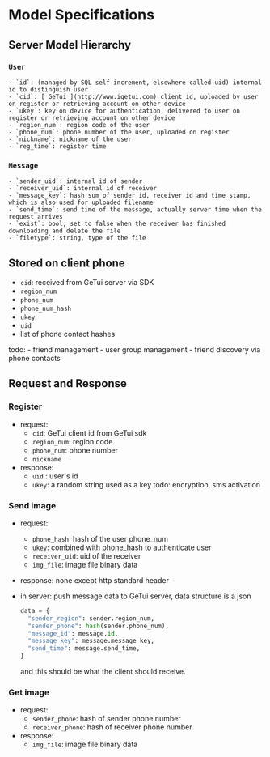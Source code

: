 Model Specifications
========

## Server Model Hierarchy
### `User`
    - `id`: (managed by SQL self increment, elsewhere called uid) internal id to distinguish user
    - `cid`: [ GeTui ](http://www.igetui.com) client id, uploaded by user on register or retrieving account on other device
    - `ukey`: key on device for authentication, delivered to user on register or retrieving account on other device
    - `region_num`: region code of the user
    - `phone_num`: phone number of the user, uploaded on register
    - `nickname`: nickname of the user
    - `reg_time`: register time
### `Message`
    - `sender_uid`: internal id of sender
    - `receiver_uid`: internal id of receiver
    - `message_key`: hash sum of sender id, receiver id and time stamp, which is also used for uploaded filename
    - `send_time`: send time of the message, actually server time when the request arrives
    - `exist`: bool, set to false when the receiver has finished downloading and delete the file
    - `filetype`: string, type of the file

## Stored on client phone
- `cid`: received from GeTui server via SDK
- `region_num`
- `phone_num`
- `phone_num_hash`
- `ukey`
- `uid`
- list of phone contact hashes

todo:
    - friend management
    - user group management
    - friend discovery via phone contacts

## Request and Response
### Register
- request:
    - `cid`: GeTui client id from GeTui sdk
    - `region_num`: region code
    - `phone_num`: phone number
    - `nickname`
- response:
    - `uid` : user's id
    - `ukey`: a random string used as a key
todo: encryption, sms activation

### Send image
- request:
    - `phone_hash`: hash of the user phone_num
    - `ukey`: combined with phone_hash to authenticate user
    - `receiver_uid`: uid of the receiver
    - `img_file`: image file binary data

- response:
    none except http standard header

- in server:
    push message data to GeTui server, data structure is a json
    ```python
    data = {
      "sender_region": sender.region_num,
      "sender_phone": hash(sender.phone_num),
      "message_id": message.id,
      "message_key": message.message_key,
      "send_time": message.send_time,
    }
    ```
    and this should be what the client should receive.

### Get image
- request:
    - `sender_phone`: hash of sender phone number
    - `receiver_phone`: hash of receiver phone number
- response:
    - `img_file`: image file binary data
